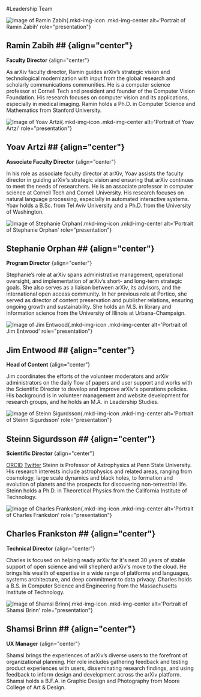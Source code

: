 #Leadership Team

<div class="grid-blocks" markdown="1">
<div class="block" markdown="1">

![Image of Ramin Zabih](../images/ramin.jpg){.mkd-img-icon .mkd-img-center alt='Portrait of Ramin Zabih' role="presentation"}

## Ramin Zabih ## {align="center"}

**Faculty Director**
{align="center"}

As arXiv faculty director, Ramin guides arXiv’s strategic vision and technological modernization with input from the global research and scholarly communications communities. He is a computer science professor at Cornell Tech and president and founder of the Computer Vision Foundation. His research focuses on computer vision and its applications, especially in medical imaging.  Ramin holds a Ph.D. in Computer Science and Mathematics from Stanford University.

</div>

<div class="block" markdown="1">

![Image of Yoav Artzi](../images/yoav.jpg){.mkd-img-icon .mkd-img-center alt='Portrait of Yoav Artzi' role="presentation"}

## Yoav Artzi ## {align="center"}

**Associate Faculty Director**
{align="center"}

In his role as associate faculty director at arXiv, Yoav assists the faculty director in guiding arXiv's strategic vision and ensuring that arXiv continues to meet the needs of researchers. He is an associate professor in computer science at Cornell Tech and Cornell University. His research focuses on natural language processing, especially in automated interactive systems.  Yoav holds a B.Sc. from Tel Aviv University and a Ph.D. from the University of Washington.

</div>

<div class="block" markdown="1">

![Image of Stephanie Orphan](../images/stephanie.jpg){.mkd-img-icon .mkd-img-center alt='Portrait of Stephanie Orphan' role="presentation"}

## Stephanie Orphan ## {align="center"}

**Program Director**
{align="center"}

Stephanie’s role at arXiv spans administrative management, operational oversight, and implementation of arXiv’s short- and long-term strategic goals. She also serves as a liaison between arXiv, its advisors, and the international open access community. In her previous role at Portico, she served as director of content preservation and publisher relations, ensuring ongoing growth and sustainability. She holds an M.S. in library and information science from the University of Illinois at Urbana-Champaign.

</div>
<div class="block" markdown="1">

![Image of Jim Entwood](../images/jim.jpg){.mkd-img-icon .mkd-img-center alt='Portrait of Jim Entwood' role="presentation"}

## Jim Entwood ## {align="center"}

**Head of Content**
{align="center"}

Jim coordinates the efforts of the volunteer moderators and arXiv administrators on the daily flow of papers and user support and works with the Scientific Director to develop and improve arXiv's operations policies. His background is in volunteer management and website development for research groups, and he holds an M.A. in Leadership Studies.

</div>
<div class="block" markdown="1">

![Image of Steinn Sigurdsson](../images/steinn.jpg){.mkd-img-icon .mkd-img-center alt='Portrait of Steinn Sigurdsson' role="presentation"}

## Steinn Sigurdsson ## {align="center"}

**Scientific Director**
{align="center"}

[ORCID](https://orcid.org/0000-0002-8187-1144)
[Twitter](https://twitter.com/steinly0)
Steinn is Professor of Astrophysics at Penn State University. His research interests include astrophysics and related areas, ranging from cosmology, large scale dynamics and black holes, to formation and evolution of planets and the prospects for discovering non-terrestrial life. Steinn holds a Ph.D. in Theoretical Physics from the California Institute of Technology.

</div>
<div class="block" markdown="1">

![Image of Charles Frankston](../images/charles.jpg){.mkd-img-icon .mkd-img-center alt='Portrait of Charles Frankston' role="presentation"}

## Charles Frankston ## {align="center"}

**Technical Director**
{align="center"}

Charles is focused on helping ready arXiv for it's next 30 years of stable support of open science and will shepherd arXiv's move to the cloud. He brings his wealth of expertise in a wide range of platforms and languages, systems architecture, and deep commitment to data privacy. Charles holds a B.S. in Computer Science and Engineering from the Massachusetts Institute of Technology.

</div>

<div class="block" markdown="1">

![Image of Shamsi Brinn](../images/shamsi.jpg){.mkd-img-icon .mkd-img-center alt='Portrait of Shamsi Brinn' role="presentation"}

## Shamsi Brinn ## {align="center"}

**UX Manager**
{align="center"}

Shamsi brings the experiences of arXiv’s diverse users to the forefront of organizational planning. Her role includes gathering feedback and testing product experiences with users, disseminating research findings, and using feedback to inform design and development across the arXiv platform. Shamsi holds a B.F.A. in Graphic Design and Photography from Moore College of Art & Design.

</div>
</div>
